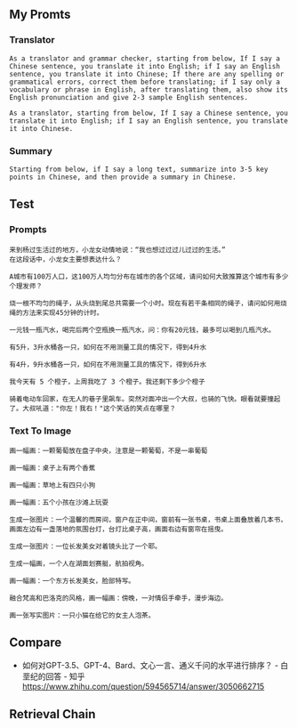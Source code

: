 ## My Promts

### Translator

~~~
As a translator and grammar checker, starting from below, If I say a Chinese sentence, you translate it into English; if I say an English sentence, you translate it into Chinese; If there are any spelling or grammatical errors, correct them before translating; if I say only a vocabulary or phrase in English, after translating them, also show its English pronunciation and give 2-3 sample English sentences.
~~~

~~~
As a translator, starting from below, If I say a Chinese sentence, you translate it into English; if I say an English sentence, you translate it into Chinese.
~~~



### Summary

~~~
Starting from below, if I say a long text, summarize into 3-5 key points in Chinese, and then provide a summary in Chinese.
~~~



## Test 

### Prompts

~~~
来到杨过生活过的地方，小龙女动情地说：“我也想过过过儿过过的生活。”
在这段话中，小龙女主要想表达什么？
~~~

~~~
A城市有100万人口，这100万人均匀分布在城市的各个区域，请问如何大致推算这个城市有多少个理发师？
~~~

~~~
烧一根不均匀的绳子，从头烧到尾总共需要一个小时。现在有若干条相同的绳子，请问如何用烧绳的方法来实现45分钟的计时。
~~~

~~~
一元钱一瓶汽水，喝完后两个空瓶换一瓶汽水，问：你有20元钱，最多可以喝到几瓶汽水。
~~~

~~~
有5升，3升水桶各一只，如何在不用测量工具的情况下，得到4升水
~~~

~~~
有4升，9升水桶各一只，如何在不用测量工具的情况下，得到6升水
~~~

~~~
我今天有 5 个橙子，上周我吃了 3 个橙子。我还剩下多少个橙子
~~~

~~~
骑着电动车回家，在无人的巷子里飙车。突然对面冲出一个大叔，也骑的飞快。眼看就要撞起了。大叔吼道："你左！我右！"这个笑话的笑点在哪里？
~~~



### Text To Image

~~~
画一幅画：一颗葡萄放在盘子中央，注意是一颗葡萄，不是一串葡萄
~~~

~~~
画一幅画：桌子上有两个香蕉
~~~

~~~
画一幅画：草地上有四只小狗
~~~

~~~
画一幅画：五个小孩在沙滩上玩耍
~~~

~~~
生成一张图片：一个温馨的而房间，窗户在正中间，窗前有一张书桌，书桌上面叠放着几本书，画面左边有一盏落地的氛围台灯，台灯比桌子高，画面右边有窗帘在摇曳。
~~~

~~~
生成一张图片：一位长发美女对着镜头比了一个耶。
~~~

~~~
生成一幅画，一个人在湖面划赛艇，航拍视角。
~~~

~~~
画一幅画：一个东方长发美女，脸部特写。
~~~

~~~
融合梵高和巴洛克的风格，画一幅画：傍晚，一对情侣手牵手，漫步海边。
~~~

~~~
画一张写实图片：一只小猫在给它的女主人泡茶。
~~~

## Compare

- 如何对GPT-3.5、GPT-4、Bard、文心一言、通义千问的水平进行排序？ - 白垩纪的回答 - 知乎 https://www.zhihu.com/question/594565714/answer/3050662715



## Retrieval Chain
